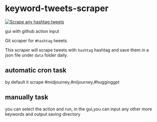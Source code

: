 # keyword-tweets-scraper

[![Scrape any hashtag tweets](https://github.com/ahmedshahriar/depression-tweets-scraper/actions/workflows/scrape.yml/badge.svg)](https://github.com/ahmedshahriar/depression-tweets-scraper/actions/workflows/scrape.yml)

gui  with github action input




Git scraper for `#hashtag` tweets.

This scraper will scrape  tweets with `hashtag` hashtag and save them in a json file under `data` folder daily.



##  automatic cron task
by default it scrape #midjourney,#niijourney,#hugginggpt

## manually task
you can select the action and run,
in the gui,you can input any other more keywords and output saving directory

